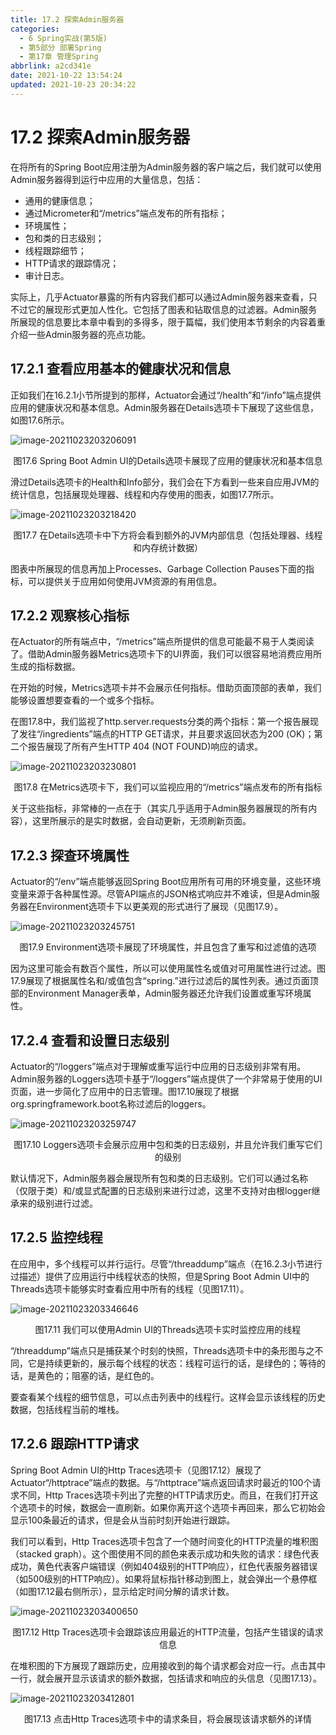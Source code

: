 ```yaml
---
title: 17.2 探索Admin服务器
categories:
  - 6 Spring实战(第5版)
  - 第5部分 部署Spring
  - 第17章 管理Spring
abbrlink: a2cd341e
date: 2021-10-22 13:54:24
updated: 2021-10-23 20:34:22
---
```

# 17.2 探索Admin服务器
在将所有的Spring Boot应用注册为Admin服务器的客户端之后，我们就可以使用Admin服务器得到运行中应用的大量信息，包括：
- 通用的健康信息；
- 通过Micrometer和“/metrics”端点发布的所有指标；
- 环境属性；
- 包和类的日志级别；
- 线程跟踪细节；
- HTTP请求的跟踪情况；
- 审计日志。

实际上，几乎Actuator暴露的所有内容我们都可以通过Admin服务器来查看，只不过它的展现形式更加人性化。它包括了图表和钻取信息的过滤器。Admin服务所展现的信息要比本章中看到的多得多，限于篇幅，我们使用本节剩余的内容着重介绍一些Admin服务器的亮点功能。

## 17.2.1 查看应用基本的健康状况和信息
正如我们在16.2.1小节所提到的那样，Actuator会通过“/health”和“/info”端点提供应用的健康状况和基本信息。Admin服务器在Details选项卡下展现了这些信息，如图17.6所示。

![image-20211023203206091](https://raw.githubusercontent.com/lanlan2017/images/master/Blog/Sum/20211023203206.png)

<center>图17.6 Spring Boot Admin UI的Details选项卡展现了应用的健康状况和基本信息</center>

滑过Details选项卡的Health和Info部分，我们会在下方看到一些来自应用JVM的统计信息，包括展现处理器、线程和内存使用的图表，如图17.7所示。

![image-20211023203218420](https://raw.githubusercontent.com/lanlan2017/images/master/Blog/Sum/20211023203218.png)

<center>图17.7 在Details选项卡中下方将会看到额外的JVM内部信息（包括处理器、线程和内存统计数据）</center>

图表中所展现的信息再加上Processes、Garbage Collection Pauses下面的指标，可以提供关于应用如何使用JVM资源的有用信息。

## 17.2.2 观察核心指标
在Actuator的所有端点中，“/metrics”端点所提供的信息可能最不易于人类阅读了。借助Admin服务器Metrics选项卡下的UI界面，我们可以很容易地消费应用所生成的指标数据。

在开始的时候，Metrics选项卡并不会展示任何指标。借助页面顶部的表单，我们能够设置想要查看的一个或多个指标。

在图17.8中，我们监视了http.server.requests分类的两个指标：第一个报告展现了发往“/ingredients”端点的HTTP GET请求，并且要求返回状态为200 (OK)；第二个报告展现了所有产生HTTP 404 (NOT FOUND)响应的请求。

![image-20211023203230801](https://raw.githubusercontent.com/lanlan2017/images/master/Blog/Sum/20211023203230.png)

<center>图17.8 在Metrics选项卡下，我们可以监视应用的“/metrics”端点发布的所有指标</center>

关于这些指标，非常棒的一点在于（其实几乎适用于Admin服务器展现的所有内容），这里所展示的是实时数据，会自动更新，无须刷新页面。

## 17.2.3 探查环境属性
Actuator的“/env”端点能够返回Spring Boot应用所有可用的环境变量，这些环境变量来源于各种属性源。尽管API端点的JSON格式响应并不难读，但是Admin服务器在Environment选项卡下以更美观的形式进行了展现（见图17.9）。

![image-20211023203245751](https://raw.githubusercontent.com/lanlan2017/images/master/Blog/Sum/20211023203245.png)

<center>图17.9 Environment选项卡展现了环境属性，并且包含了重写和过滤值的选项</center>

因为这里可能会有数百个属性，所以可以使用属性名或值对可用属性进行过滤。图17.9展现了根据属性名和/或值包含“spring.”进行过滤后的属性列表。通过页面顶部的Environment Manager表单，Admin服务器还允许我们设置或重写环境属性。

## 17.2.4 查看和设置日志级别
Actuator的“/loggers”端点对于理解或重写运行中应用的日志级别非常有用。Admin服务器的Loggers选项卡基于“/loggers”端点提供了一个非常易于使用的UI页面，进一步简化了应用中的日志管理。图17.10展现了根据org.springframework.boot名称过滤后的loggers。

![image-20211023203259747](https://raw.githubusercontent.com/lanlan2017/images/master/Blog/Sum/20211023203259.png)

<center>图17.10 Loggers选项卡会展示应用中包和类的日志级别，并且允许我们重写它们的级别</center>

默认情况下，Admin服务器会展现所有包和类的日志级别。它们可以通过名称（仅限于类）和/或显式配置的日志级别来进行过滤，这里不支持对由根logger继承来的级别进行过滤。

## 17.2.5 监控线程
在应用中，多个线程可以并行运行。尽管“/threaddump”端点（在16.2.3小节进行过描述）提供了应用运行中线程状态的快照，但是Spring Boot Admin UI中的Threads选项卡能够实时查看应用中所有的线程（见图17.11）。

![image-20211023203346646](https://raw.githubusercontent.com/lanlan2017/images/master/Blog/Sum/20211023203346.png)

<center>图17.11 我们可以使用Admin UI的Threads选项卡实时监控应用的线程</center>

“/threaddump”端点只是捕获某个时刻的快照，Threads选项卡中的条形图与之不同，它是持续更新的，展示每个线程的状态：线程可运行的话，是绿色的；等待的话，是黄色的；阻塞的话，是红色的。

要查看某个线程的细节信息，可以点击列表中的线程行。这样会显示该线程的历史数据，包括线程当前的堆栈。

## 17.2.6 跟踪HTTP请求
Spring Boot Admin UI的Http Traces选项卡（见图17.12）展现了Actuator“/httptrace”端点的数据。与“/httptrace”端点返回请求时最近的100个请求不同，Http Traces选项卡列出了完整的HTTP请求历史。而且，在我们打开这个选项卡的时候，数据会一直刷新。如果你离开这个选项卡再回来，那么它初始会显示100条最近的请求，但是会从当前时刻开始进行跟踪。

我们可以看到，Http Traces选项卡包含了一个随时间变化的HTTP流量的堆积图（stacked graph）。这个图使用不同的颜色来表示成功和失败的请求：绿色代表成功，黄色代表客户端错误（例如404级别的HTTP响应），红色代表服务器错误（如500级别的HTTP响应）。如果将鼠标指针移动到图上，就会弹出一个悬停框（如图17.12最右侧所示），显示给定时间分解的请求计数。

![image-20211023203400650](https://raw.githubusercontent.com/lanlan2017/images/master/Blog/Sum/20211023203400.png)

<center>图17.12 Http Traces选项卡会跟踪该应用最近的HTTP流量，包括产生错误的请求信息</center>

在堆积图的下方展现了跟踪历史，应用接收到的每个请求都会对应一行。点击其中一行，就会展开显示该请求的额外数据，包括请求和响应的头信息（见图17.13）。

![image-20211023203412801](https://raw.githubusercontent.com/lanlan2017/images/master/Blog/Sum/20211023203412.png)

<center>图17.13 点击Http Traces选项卡中的请求条目，将会展现该请求额外的详情</center>
